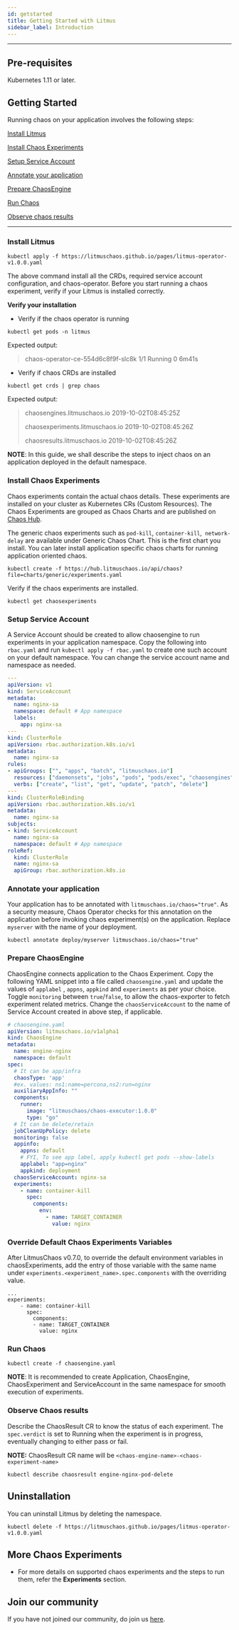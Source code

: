 ```yaml
---
id: getstarted 
title: Getting Started with Litmus
sidebar_label: Introduction
---
```

------

## Pre-requisites

Kubernetes 1.11 or later.

## Getting Started

Running chaos on your application involves the following steps:

[Install Litmus](#install-litmus)

[Install Chaos Experiments](#install-chaos-experiments)

[Setup Service Account](#setup-service-account)

[Annotate your application](#annotate-your-application)

[Prepare ChaosEngine](#prepare-chaosengine)

[Run Chaos](#run-chaos)

[Observe chaos results](#observe-chaos-results)

<hr>



###  Install Litmus

```
kubectl apply -f https://litmuschaos.github.io/pages/litmus-operator-v1.0.0.yaml
```

The above command install all the CRDs, required service account configuration, and chaos-operator. Before you start running a chaos experiment, verify if your Litmus is installed correctly.

**Verify your installation**

- Verify if the chaos operator is running 

```
kubectl get pods -n litmus
```

 Expected output:




>chaos-operator-ce-554d6c8f9f-slc8k             1/1         Running     0            6m41s



- Verify if chaos CRDs are installed

```
kubectl get crds | grep chaos
```

Expected output:

> chaosengines.litmuschaos.io             2019-10-02T08:45:25Z
>
> chaosexperiments.litmuschaos.io         2019-10-02T08:45:26Z
>
> chaosresults.litmuschaos.io             2019-10-02T08:45:26Z

<div class="danger">
<strong>NOTE</strong>: 
In this guide, we shall describe the steps to inject chaos on an application
deployed in the default namespace.
</div>

### Install Chaos Experiments

Chaos experiments contain the actual chaos details. These experiments are installed on your cluster as Kubernetes CRs (Custom Resources). The Chaos Experiments are grouped as Chaos Charts and are published on <a href=" https://hub.litmuschaos.io" target="_blank">Chaos Hub</a>. 

The generic chaos experiments such as `pod-kill`,  `container-kill`,` network-delay` are available under Generic Chaos Chart. This is the first chart you install. You can later install application specific chaos charts for running application oriented chaos.

```
kubectl create -f https://hub.litmuschaos.io/api/chaos?file=charts/generic/experiments.yaml
```

Verify if the chaos experiments are installed.

```
kubectl get chaosexperiments 
```

### Setup Service Account

A Service Account should be created to allow chaosengine to run experiments in your application namespace. Copy the following into `rbac.yaml` and run `kubectl apply -f rbac.yaml` to create one such account on your default namespace. You can change the service account name and namespace as needed.

```yaml
---
apiVersion: v1
kind: ServiceAccount
metadata:
  name: nginx-sa
  namespace: default # App namespace
  labels:
    app: nginx-sa
---
kind: ClusterRole
apiVersion: rbac.authorization.k8s.io/v1
metadata:
  name: nginx-sa
rules:
- apiGroups: ["", "apps", "batch", "litmuschaos.io"]
  resources: ["daemonsets", "jobs", "pods", "pods/exec", "chaosengines", "chaosexperiments", "chaosresults"]
  verbs: ["create", "list", "get", "update", "patch", "delete"] 
---
kind: ClusterRoleBinding
apiVersion: rbac.authorization.k8s.io/v1
metadata:
  name: nginx-sa
subjects:
- kind: ServiceAccount
  name: nginx-sa
  namespace: default # App namespace
roleRef:
  kind: ClusterRole
  name: nginx-sa
  apiGroup: rbac.authorization.k8s.io
```

### Annotate your application

Your application has to be annotated with `litmuschaos.io/chaos="true"`. As a security measure, Chaos Operator checks for this annotation on the application before invoking chaos experiment(s) on the application. Replace `myserver` with the name of your deployment.

```console
kubectl annotate deploy/myserver litmuschaos.io/chaos="true"
```

### Prepare ChaosEngine 

ChaosEngine connects application to the Chaos Experiment. Copy the following YAML snippet into a file called `chaosengine.yaml` and update the values of `applabel` , `appns`, `appkind` and `experiments` as per your choice. Toggle `monitoring` between `true`/`false`, to allow the chaos-exporter to fetch experiment related metrics. Change the `chaosServiceAccount` to the name of Service Account created in above step, if applicable.

```yaml
# chaosengine.yaml
apiVersion: litmuschaos.io/v1alpha1
kind: ChaosEngine
metadata:
  name: engine-nginx
  namespace: default
spec:
  # It can be app/infra
  chaosType: 'app'
  #ex. values: ns1:name=percona,ns2:run=nginx  
  auxiliaryAppInfo: ""
  components:
    runner:
      image: "litmuschaos/chaos-executor:1.0.0"
      type: "go"
  # It can be delete/retain
  jobCleanUpPolicy: delete
  monitoring: false
  appinfo: 
    appns: default 
    # FYI, To see app label, apply kubectl get pods --show-labels
    applabel: "app=nginx" 
    appkind: deployment
  chaosServiceAccount: nginx-sa
  experiments:
    - name: container-kill
      spec:
        components:
          env:
            - name: TARGET_CONTAINER
              value: nginx
```

### Override Default Chaos Experiments Variables

After LitmusChaos v0.7.0, to override the default environment variables in chaosExperiments, add the entry of those variable with the same name under `experiments.<experiment_name>.spec.components` with the overriding value.

```console
...
experiments:
    - name: container-kill
      spec:
        components:
        - name: TARGET_CONTAINER
          value: nginx
```



### Run Chaos


```console
kubectl create -f chaosengine.yaml
```

<div class="danger">
<strong>NOTE</strong>: It is recommended to create Application, ChaosEngine, ChaosExperiment and ServiceAccount in the same namespace for smooth execution of experiments.
</div>

### Observe Chaos results

Describe the ChaosResult CR to know the status of each experiment. The ```spec.verdict``` is set to Running when the experiment is in progress, eventually changing to either pass or fail.

<strong> NOTE:</strong>  ChaosResult CR name will be `<chaos-engine-name>-<chaos-experiment-name>`

```console
kubectl describe chaosresult engine-nginx-pod-delete
```

## Uninstallation

You can uninstall Litmus by deleting the namespace.

```console
kubectl delete -f https://litmuschaos.github.io/pages/litmus-operator-v1.0.0.yaml
```

## More Chaos Experiments

- For more details on supported chaos experiments and the steps to run them, refer the **Experiments** section.

## Join our community

If you have not joined our community, do join us [here](https://app.slack.com/client/T09NY5SBT/CNXNB0ZTN).
